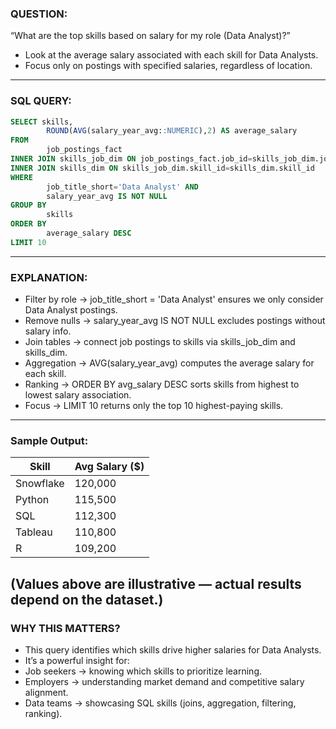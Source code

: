 ### QUESTION:
“What are the top skills based on salary for my role (Data Analyst)?”
- Look at the average salary associated with each skill for Data Analysts.
- Focus only on postings with specified salaries, regardless of location.
--- 
###  SQL QUERY:
```sql 
SELECT skills,
        ROUND(AVG(salary_year_avg::NUMERIC),2) AS average_salary
FROM 
        job_postings_fact
INNER JOIN skills_job_dim ON job_postings_fact.job_id=skills_job_dim.job_id
INNER JOIN skills_dim ON skills_job_dim.skill_id=skills_dim.skill_id
WHERE 
        job_title_short='Data Analyst' AND 
        salary_year_avg IS NOT NULL
GROUP BY 
        skills
ORDER BY 
        average_salary DESC
LIMIT 10
```
--- 
### EXPLANATION:
- Filter by role → job_title_short = 'Data Analyst' ensures we only consider Data Analyst postings.
- Remove nulls → salary_year_avg IS NOT NULL excludes postings without salary info.
- Join tables → connect job postings to skills via skills_job_dim and skills_dim.
- Aggregation → AVG(salary_year_avg) computes the average salary for each skill.
- Ranking → ORDER BY avg_salary DESC sorts skills from highest to lowest salary association.
- Focus → LIMIT 10 returns only the top 10 highest-paying skills.

--- 
### Sample Output:

| Skill     | Avg Salary ($) |
|-----------|----------------|
| Snowflake | 120,000        |
| Python    | 115,500        |
| SQL       | 112,300        |
| Tableau   | 110,800        |
| R         | 109,200        |

(Values above are illustrative — actual results depend on the dataset.)
--- 
### WHY THIS MATTERS?
- This query identifies which skills drive higher salaries for Data Analysts.
- It’s a powerful insight for:
- Job seekers → knowing which skills to prioritize learning.
- Employers → understanding market demand and competitive salary alignment.
- Data teams → showcasing SQL skills (joins, aggregation, filtering, ranking).